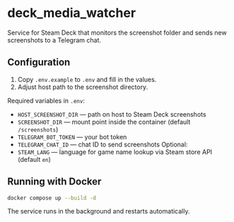 # deck_media_watcher

Service for Steam Deck that monitors the screenshot folder and sends new screenshots to a Telegram chat.

## Configuration

1. Copy `.env.example` to `.env` and fill in the values.
2. Adjust host path to the screenshot directory.

Required variables in `.env`:
- `HOST_SCREENSHOT_DIR` — path on host to Steam Deck screenshots
- `SCREENSHOT_DIR` — mount point inside the container (default `/screenshots`)
- `TELEGRAM_BOT_TOKEN` — your bot token
- `TELEGRAM_CHAT_ID` — chat ID to send screenshots
Optional:
- `STEAM_LANG` — language for game name lookup via Steam store API (default `en`)

## Running with Docker

```bash
docker compose up --build -d
```
The service runs in the background and restarts automatically.
